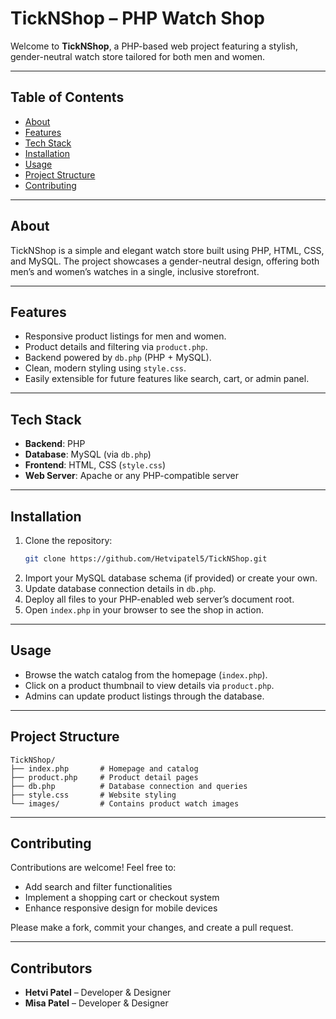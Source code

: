 # TickNShop – PHP Watch Shop

Welcome to **TickNShop**, a PHP-based web project featuring a stylish, gender-neutral watch store tailored for both men and women.

---

##  Table of Contents

- [About](#about)  
- [Features](#features)  
- [Tech Stack](#tech-stack)  
- [Installation](#installation)  
- [Usage](#usage)  
- [Project Structure](#project-structure)  
- [Contributing](#contributing)

---

## About

TickNShop is a simple and elegant watch store built using PHP, HTML, CSS, and MySQL. The project showcases a gender-neutral design, offering both men’s and women’s watches in a single, inclusive storefront.

---

## Features

- Responsive product listings for men and women.  
- Product details and filtering via `product.php`.  
- Backend powered by `db.php` (PHP + MySQL).  
- Clean, modern styling using `style.css`.  
- Easily extensible for future features like search, cart, or admin panel.

---

## Tech Stack

- **Backend**: PHP  
- **Database**: MySQL (via `db.php`)  
- **Frontend**: HTML, CSS (`style.css`)  
- **Web Server**: Apache or any PHP-compatible server

---

## Installation

1. Clone the repository:  
   ```bash
   git clone https://github.com/Hetvipatel5/TickNShop.git
   ```
2. Import your MySQL database schema (if provided) or create your own.  
3. Update database connection details in `db.php`.  
4. Deploy all files to your PHP-enabled web server’s document root.  
5. Open `index.php` in your browser to see the shop in action.

---

## Usage

- Browse the watch catalog from the homepage (`index.php`).  
- Click on a product thumbnail to view details via `product.php`.  
- Admins can update product listings through the database.

---

## Project Structure

```
TickNShop/
├── index.php       # Homepage and catalog
├── product.php     # Product detail pages
├── db.php          # Database connection and queries
├── style.css       # Website styling
└── images/         # Contains product watch images
```

---

## Contributing

Contributions are welcome! Feel free to:
- Add search and filter functionalities
- Implement a shopping cart or checkout system
- Enhance responsive design for mobile devices

Please make a fork, commit your changes, and create a pull request.

---

## Contributors

- **Hetvi Patel** – Developer & Designer  
- **Misa Patel** – Developer & Designer